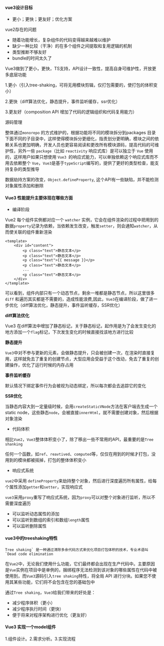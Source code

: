 #### vue3设计目标

* 更小；更快；更友好；优化方案

vue2存在的问题

* 随着功能增长，复杂组件的代码变得越来越难以维护
* 缺少一种比较（干净）的在多个组件之间提取和复用逻辑的机制
* 类型推断不够友好
* bundle的时间太久了 

Vue3做到了更小，更快，TS支持，API设计一致性，提高自身可维护性，开放更多底层功能

1.更小（引入tree-shaking，可将无用模块剪辑，仅打包需要的，使打包的体积变小）

2.更快（diff算法优化，静态提升，事件监听缓存，ssr优化）

3.更友好（composition API 增加了代码的逻辑组织和代码复用能力）

源码管理

整体通过`monorepo`  的方式维护的，根据功能将不同的模块拆分到packages 目录下面不同的子目录中，这样使得模块拆分更细化，指责划分更明确，模块之间的依赖关系也更加明确，开发人员也更容易阅读和更改所有模块源码，提高代码的可维护性，另外一些 `package`（比如 `reactivity` 响应式库）是可以独立于 `Vue` 使用的，这样用户如果只想使用 `Vue3 `的响应式能力，可以单独依赖这个响应式库而不用去依赖整个 `Vue`，`Vue3`是基于`typeScript`编写的，提供了更好的类型检查，能支持复杂的类型推导

数据劫持方案的改变，`Object.defineProperty`, 这个API有一些缺陷，并不能检测对象属性添加和删除



#### Vue3 性能提升主要体现在哪些方面

* 编译阶段

Vue2 每个组件实例都对应一个 `watcher` 实例，它会在组件渲染的过程中把用到的数据`property`记录为依赖，当依赖发生改变，触发`setter`，则会通知`watcher`，从而使关联的组件重新渲染

```vue
<template>
    <div id="content">
        <p class="text">静态文本</p>
        <p class="text">静态文本</p>
        <p class="text">{{ message }}</p>
        <p class="text">静态文本</p>
        ...
        <p class="text">静态文本</p>
    </div>
</template>
```

可以看到，组件内部只有一个动态节点，剩余一堆都是静态节点，所以这里很多 `diff` 和遍历其实都是不需要的，造成性能浪费,因此，`Vue3`在编译阶段，做了进一步优化（diff算法优化，静态提升，事件监听缓存，SSR优化）

**diff算法优化**

Vue3 在diff算法中增加了静态标记，关于静态标记，起作用是为了会发生变化的地方添加一个`flag`标记，下次发生变化的时候直接找该地方进行比较

**静态提升**

`Vue3`中对不参与更新的元素，会做静态提升，只会被创建一次，在渲染时直接复用，这样就免去了重复的创建节点，大型应用会受益于这个改动，免去了重复的创建操作，优化了运行时候的内存占用

**事件监听缓存**

默认情况下绑定事件行为会被视为动态绑定，所以每次都会去追踪它的变化

**SSR优化**

当静态内容大到一定量级时候，会用`createStaticVNode`方法在客户端去生成一个static node，这些静态`node`，会被直接`innerHtml`，就不需要创建对象，然后根据对象渲染



* 代码体积

相比`Vue2`，`Vue3`整体体积变小了，除了移出一些不常用的API，最重要的是`Tree shanking`

任何一个函数，如`ref`、`reavtived`、`computed`等，仅仅在用到的时候才打包，没用到的模块都被摇掉，打包的整体体积变小



* 响应式系统

`vue2`中采用 `defineProperty`来劫持整个对象，然后进行深度遍历所有属性，给每个属性添加`getter`和`setter`，实现响应式

`vue3`采用`proxy`重写了响应式系统，因为`proxy`可以对整个对象进行监听，所以不需要深度遍历

- 可以监听动态属性的添加
- 可以监听到数组的索引和数组`length`属性
- 可以监听删除属性



#### vue3中的treeshaking特性

```
Tree shaking` 是一种通过清除多余代码方式来优化项目打包体积的技术，专业术语叫 `Dead code elimination
```

在`Vue2`中，无论我们使用什么功能，它们最终都会出现在生产代码中。主要原因是`Vue`实例在项目中是单例的，捆绑程序无法检测到该对象的哪些属性在代码中被使用到，而`Vue3`源码引入`tree shaking`特性，将全局 API 进行分块。如果您不使用其某些功能，它们将不会包含在您的基础包中



通过`Tree shaking`，`Vue3`给我们带来的好处是：

- 减少程序体积（更小）
- 减少程序执行时间（更快）
- 便于将来对程序架构进行优化（更友好）



#### Vue3 实现一个model组件

1.组件设计。2.需求分析。3.实现流程